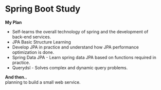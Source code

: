 # Spring Boot Study
**My Plan**

- Self-learns the overall technology of spring and the development of back-end services.
- JPA Basic Structure Learning
- Develop JPA in practice and understand how JPA performance optimization is done.
- Spring Data JPA - Learn spring data JPA based on functions required in practice.
- Querydsl - Solves complex and dynamic query problems.

**And then..**  
  planning to build a small web service.
